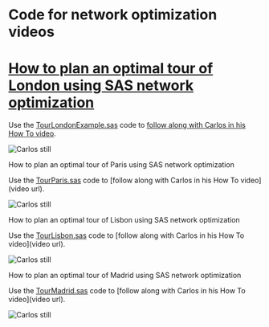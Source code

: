 # Code for network optimization videos 

# [How to plan an optimal tour of London using SAS network optimization](https://www.youtube.com/watch?v=pcs2yGELmH8&list=PLVV6eZFA22QwrXd6nSDU18E6XgXSMOs87)

Use the [TourLondonExample.sas](TourLondonExample.sas) code to [follow along with Carlos in his How To video](https://www.youtube.com/watch?v=pcs2yGELmH8&list=PLVV6eZFA22QwrXd6nSDU18E6XgXSMOs87).

![Carlos still](https://img.youtube.com/vi/pcs2yGELmH8/0.jpg)


How to plan an optimal tour of Paris using SAS network optimization

Use the [TourParis.sas](TourParis.sas) code to [follow along with Carlos in his How To video](video url).

![Carlos still](https://img.youtube.com/vi/XXXX/0.jpg)



How to plan an optimal tour of Lisbon using SAS network optimization

Use the [TourLisbon.sas](TourLisbon.sas) code to [follow along with Carlos in his How To video](video url).

![Carlos still](https://img.youtube.com/vi/XXXX/0.jpg)




How to plan an optimal tour of Madrid using SAS network optimization

Use the [TourMadrid.sas](TourMadrid.sas) code to [follow along with Carlos in his How To video](video url).

![Carlos still](https://img.youtube.com/vi/XXXX/0.jpg)